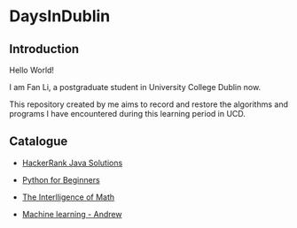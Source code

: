 # DaysInDublin

## Introduction
Hello World!

I am Fan Li, a postgraduate student in University College Dublin now.

This repository created by me aims to record and restore the algorithms and programs I have encountered during this learning period in UCD.


## Catalogue
- [HackerRank Java Solutions](https://github.com/fanlidublin/DaysInDublin/tree/master/HackerRank%20Java%20Solutions)

- [Python for Beginners](https://github.com/fanlidublin/DaysInDublin/tree/master/Python%20for%20Beginners)

- [The Interlligence of Math](https://github.com/fanlidublin/DaysInDublin/tree/master/The%20Interlligence%20of%20Math)

- [Machine learning - Andrew](https://github.com/fanlidublin/DaysInDublin/tree/master/Machine%20Learning%20-%20Andrew)
